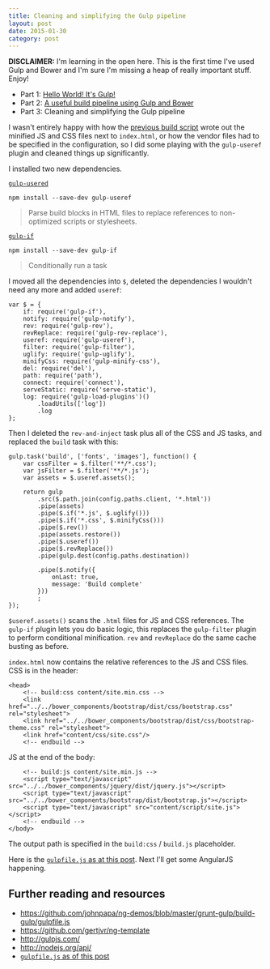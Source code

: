 ```yaml
---
title: Cleaning and simplifying the Gulp pipeline
layout: post
date: 2015-01-30
category: post
---
```


**DISCLAIMER:** I'm learning in the open here. This is the first time I've used Gulp and Bower and I'm sure I'm missing a heap of really important stuff. Enjoy!

- Part 1: [Hello World! It's Gulp!](http://bendetat.com/hello-world-its-gulp.html)
- Part 2: [A useful build pipeline using Gulp and Bower](http://bendetat/a-useful-build-pipeline-using-gulp-and-bower.html)
- Part 3: Cleaning and simplifying the Gulp pipeline

I wasn't entirely happy with how the [previous build script](https://github.com/bendetat/nancy-gulp-bower-angular-learnings/blob/8a723f7f95880974b15cbe054891a3db7e32e336/gulpfile.js) wrote out the minified JS and CSS files next to `index.html`, or how the vendor files had to be specified in the configuration, so I did some playing with the `gulp-useref` plugin and cleaned things up significantly.

I installed two new dependencies.

[`gulp-usered`](https://www.npmjs.com/package/gulp-useref)

	npm install --save-dev gulp-useref

> Parse build blocks in HTML files to replace references to non-optimized scripts or stylesheets.

[`gulp-if`](https://www.npmjs.com/package/gulp-if)

	npm install --save-dev gulp-if

> Conditionally run a task

I moved all the dependencies into `$`, deleted the dependencies I wouldn't need any more and added `useref`:

	var $ = {
		if: require('gulp-if'),
		notify: require('gulp-notify'),
		rev: require('gulp-rev'),
		revReplace: require('gulp-rev-replace'),
		useref: require('gulp-useref'),
		filter: require('gulp-filter'),
		uglify: require('gulp-uglify'),
		minifyCss: require('gulp-minify-css'),
		del: require('del'),
		path: require('path'),
		connect: require('connect'),
		serveStatic: require('serve-static'),
		log: require('gulp-load-plugins')()
			.loadUtils(['log'])
			.log
	};

Then I deleted the `rev-and-inject` task plus all of the CSS and JS tasks, and replaced the `build` task with this:

	gulp.task('build', ['fonts', 'images'], function() {
		var cssFilter = $.filter('**/*.css');
		var jsFilter = $.filter('**/*.js');
		var assets = $.useref.assets();

		return gulp
			.src($.path.join(config.paths.client, '*.html'))
			.pipe(assets)
			.pipe($.if('*.js', $.uglify()))
			.pipe($.if('*.css', $.minifyCss()))
			.pipe($.rev())
			.pipe(assets.restore())
			.pipe($.useref())
			.pipe($.revReplace())
			.pipe(gulp.dest(config.paths.destination))

			.pipe($.notify({
				onLast: true,
				message: 'Build complete'
			}))
			;
	});

`$useref.assets()` scans the `.html` files for JS and CSS references. The `gulp-if` plugin lets you do basic logic, this replaces the `gulp-filter` plugin to perform conditional minification. `rev` and `revReplace` do the same cache busting as before.

`index.html` now contains the relative references to the JS and CSS files. CSS is in the header:

	<head>
	    <!-- build:css content/site.min.css -->
	    <link href="../../bower_components/bootstrap/dist/css/bootstrap.css" rel="stylesheet">
	    <link href="../../bower_components/bootstrap/dist/css/bootstrap-theme.css" rel="stylesheet">
	    <link href="content/css/site.css"/>
	    <!-- endbuild -->

JS at the end of the body:

		<!-- build:js content/site.min.js -->
		<script type="text/javascript" src="../../bower_components/jquery/dist/jquery.js"></script>
		<script type="text/javascript" src="../../bower_components/bootstrap/dist/bootstrap.js"></script>
		<script type="text/javascript" src="content/script/site.js"></script>
		<!-- endbuild -->
	</body>

The output path is specified in the `build:css` / `build.js` placeholder.

Here is the [`gulpfile.js` as at this post](https://github.com/bendetat/nancy-gulp-bower-angular-learnings/blob/bfdcced8a1d664d0a933db64c255bfb7268913a0/gulpfile.js). Next I'll get some AngularJS happening.


## Further reading and resources

- <https://github.com/johnpapa/ng-demos/blob/master/grunt-gulp/build-gulp/gulpfile.js>
- <https://github.com/gertjvr/ng-template>
- <http://gulpjs.com/>
- <http://nodejs.org/api/>
- [`gulpfile.js` as of this post](https://github.com/bendetat/nancy-gulp-bower-angular-learnings/blob/bfdcced8a1d664d0a933db64c255bfb7268913a0/gulpfile.js)



